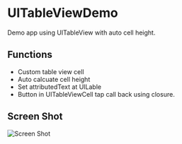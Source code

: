 # UITableViewDemo
Demo app using UITableView with auto cell height.

## Functions
- Custom table view cell
- Auto calcuate cell height
- Set attributedText at UILable
- Button in UITableViewCell tap call back using closure.

## Screen Shot
![Screen Shot]()
